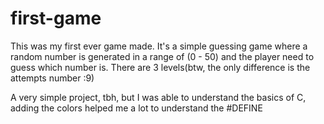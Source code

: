 # first-game
This was my first ever game made. It's a simple guessing game where a random number is generated in a range of (0 - 50) and the player need to guess which number is. 
There are 3 levels(btw, the only difference is the attempts number :9)

A very simple project, tbh, but I was able to understand the basics of C, adding the colors helped me a lot to understand the #DEFINE

